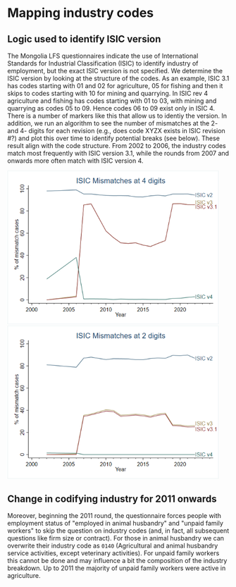 # Mapping industry codes

## Logic used to identify ISIC version
The Mongolia LFS questionnaires indicate the use of International Standards for Industrial Classification (ISIC) to identify industry of employment, but the exact ISIC version is not specified. We determine the ISIC version by looking at the structure of the codes. As an example, ISIC 3.1 has codes starting with 01 and 02 for agriculture, 05 for fishing and then it skips to codes starting with 10 for mining and quarrying. In ISIC rev 4 agriculture and fishing has codes starting with 01 to 03, with mining and quarrying as codes 05 to 09. Hence codes 06 to 09 exist only in ISIC 4. There is a number of markers like this that allow us to identiy the version. In addition, we run an algorithm to see the number of mismatches at the 2- and 4- digits for each revision (e.g., does code XYZX exists in ISIC revision #?) and plot this over time to identify potential breaks (see below). These result align with the code structure. From 2002 to 2006, the industry codes match most frequently with ISIC version 3.1, while the rounds from 2007 and onwards more often match with ISIC version 4. 

<img src="Utilities/isic_4d.png" width="480"/> <img src="Utilities/isic_2d.png" width="480"/> 

## Change in codifying industry for 2011 onwards
Moreover, beginning the 2011 round, the questionnaire forces people with employment status of "employed in animal husbandry" and "unpaid family workers" to skip the question on industry codes (and, in fact, all subsequent questions like firm size or contract). For those in animal husbandry we can overwrite their industry code as `0140` (Agricultural and animal husbandry service activities, except veterinary
activities). For unpaid family workers this cannot be done and may influence a bit the composition of the industry breakdown. Up to 2011 the majority of unpaid family workers were active in agriculture.
